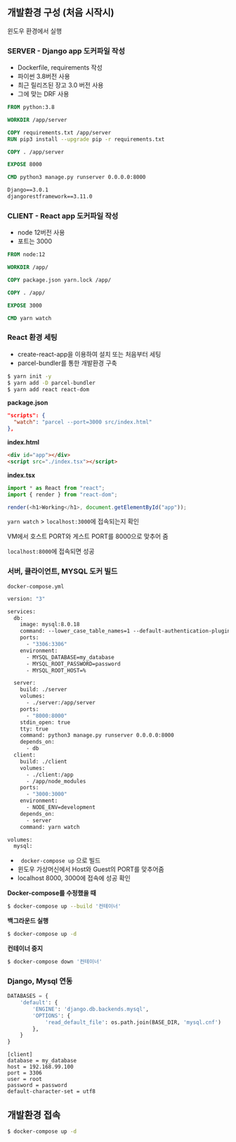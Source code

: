 ## 개발환경 구성 (처음 시작시)
윈도우 환경에서 실행

### SERVER - Django app 도커파일 작성
  - Dockerfile, requirements 작성
  - 파이썬 3.8버전 사용
  - 최근 릴리즈된 장고 3.0 버전 사용
  - 그에 맞는 DRF 사용

```dockerfile
FROM python:3.8

WORKDIR /app/server

COPY requirements.txt /app/server
RUN pip3 install --upgrade pip -r requirements.txt

COPY . /app/server

EXPOSE 8000

CMD python3 manage.py runserver 0.0.0.0:8000
```

```txt
Django==3.0.1
djangorestframework==3.11.0
```



### CLIENT - React app 도커파일 작성

- node 12버전 사용
- 포트는 3000

```dockerfile
FROM node:12

WORKDIR /app/

COPY package.json yarn.lock /app/

COPY . /app/

EXPOSE 3000

CMD yarn watch
```



### React 환경 세팅
  - create-react-app을 이용하여 설치 또는 처음부터 세팅
  - parcel-bundler를 통한 개발환경 구축

  ```bash
  $ yarn init -y
  $ yarn add -D parcel-bundler
  $ yarn add react react-dom
  ```
  **package.json**
  ```json
  "scripts": {
    "watch": "parcel --port=3000 src/index.html"
  },
  ```

  **index.html**
  ```html
  <div id="app"></div>
  <script src="./index.tsx"></script>
  ```

  **index.tsx**
  ```typescript
  import * as React from "react";
  import { render } from "react-dom";

  render(<h1>Working</h1>, document.getElementById("app"));
  ```

  `yarn watch` > `localhost:3000`에 접속되는지 확인

  VM에서 호스트 PORT와 게스트 PORT를 8000으로 맞추어 줌

  `localhost:8000`에 접속되면 성공



### 서버, 클라이언트, MYSQL 도커 빌드

`docker-compose.yml`

```dockerfile
version: "3"

services:
  db:
    image: mysql:8.0.18
    command: --lower_case_table_names=1 --default-authentication-plugin=mysql_native_password
    ports:
      - "3306:3306"
    environment:
      - MYSQL_DATABASE=my_database
      - MYSQL_ROOT_PASSWORD=password
      - MYSQL_ROOT_HOST=%

  server:
    build: ./server
    volumes:
      - ./server:/app/server
    ports:
      - "8000:8000"
    stdin_open: true
    tty: true
    command: python3 manage.py runserver 0.0.0.0:8000
    depends_on:
      - db
  client:
    build: ./client
    volumes:
      - ./client:/app
      - /app/node_modules
    ports:
      - "3000:3000"
    environment:
      - NODE_ENV=development
    depends_on:
      - server
    command: yarn watch

volumes:
  mysql:
```

- ` docker-compose up`  으로 빌드
- 윈도우 가상머신에서 Host와 Guest의 PORT를 맞추어줌
- localhost 8000, 3000에 접속에 성공 확인



**Docker-compose를 수정했을 때**

```bash
$ docker-compose up --build '컨테이너'
```

**백그라운드 실행**

```bash
$ docker-compose up -d
```

**컨테이너 중지**

```bash
$ docker-compose down '컨테이너'
```





### Django, Mysql 연동

```python
DATABASES = {
    'default': {
        'ENGINE': 'django.db.backends.mysql',
        'OPTIONS': {
            'read_default_file': os.path.join(BASE_DIR, 'mysql.cnf')
        },
    }
}
```

```
[client]
database = my_database
host = 192.168.99.100
port = 3306
user = root
password = password
default-character-set = utf8
```



## 개발환경 접속

```bash
$ docker-compose up -d
```






